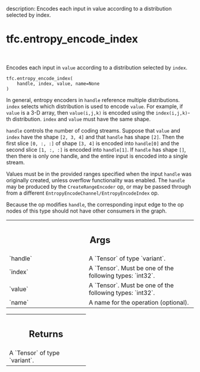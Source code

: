 description: Encodes each input in value according to a distribution selected by index.

<div itemscope itemtype="http://developers.google.com/ReferenceObject">
<meta itemprop="name" content="tfc.entropy_encode_index" />
<meta itemprop="path" content="Stable" />
</div>

# tfc.entropy_encode_index

<!-- Insert buttons and diff -->

<table class="tfo-notebook-buttons tfo-api nocontent" align="left">

</table>



Encodes each input in `value` according to a distribution selected by `index`.

<pre class="devsite-click-to-copy prettyprint lang-py tfo-signature-link">
<code>tfc.entropy_encode_index(
    handle, index, value, name=None
)
</code></pre>



<!-- Placeholder for "Used in" -->

In general, entropy encoders in `handle` reference multiple distributions.
`index` selects which distribution is used to encode `value`. For example, if
`value` is a 3-D array, then `value(i,j,k)` is encoded using the
`index(i,j,k)`-th distribution. `index` and `value` must have the same shape.

`handle` controls the number of coding streams. Suppose that `value` and `index`
have the shape `[2, 3, 4]` and that `handle` has shape `[2]`. Then the first
slice `[0, :, :]` of shape `[3, 4]` is encoded into `handle[0]` and the second
slice `[1, :, :]` is encoded into `handle[1]`. If `handle` has shape `[]`, then
there is only one handle, and the entire input is encoded into a single stream.

Values must be in the provided ranges specified when the input `handle` was
originally created, unless overflow functionality was enabled. The `handle` may
be produced by the `CreateRangeEncoder` op, or may be passed through from a
different `EntropyEncodeChannel/EntropyEncodeIndex` op.

Because the op modifies `handle`, the corresponding input edge to the op nodes
of this type should not have other consumers in the graph.

<!-- Tabular view -->
 <table class="responsive fixed orange">
<colgroup><col width="214px"><col></colgroup>
<tr><th colspan="2"><h2 class="add-link">Args</h2></th></tr>

<tr>
<td>
`handle`
</td>
<td>
A `Tensor` of type `variant`.
</td>
</tr><tr>
<td>
`index`
</td>
<td>
A `Tensor`. Must be one of the following types: `int32`.
</td>
</tr><tr>
<td>
`value`
</td>
<td>
A `Tensor`. Must be one of the following types: `int32`.
</td>
</tr><tr>
<td>
`name`
</td>
<td>
A name for the operation (optional).
</td>
</tr>
</table>



<!-- Tabular view -->
 <table class="responsive fixed orange">
<colgroup><col width="214px"><col></colgroup>
<tr><th colspan="2"><h2 class="add-link">Returns</h2></th></tr>
<tr class="alt">
<td colspan="2">
A `Tensor` of type `variant`.
</td>
</tr>

</table>

